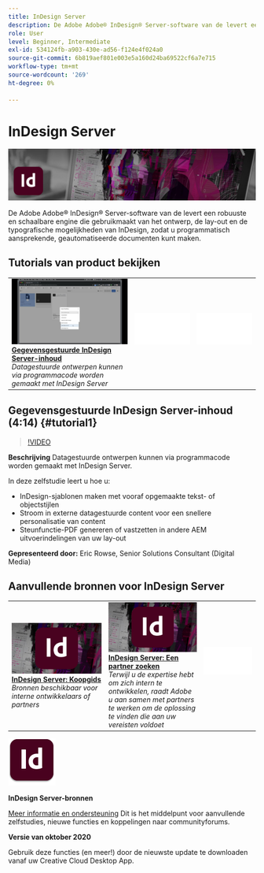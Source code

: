 ```yaml
---
title: InDesign Server
description: De Adobe Adobe® InDesign® Server-software van de levert een robuuste en schaalbare engine die gebruikmaakt van het ontwerp, de lay-out en de typografische mogelijkheden van InDesign, zodat u programmatisch aansprekende, geautomatiseerde documenten kunt maken
role: User
level: Beginner, Intermediate
exl-id: 534124fb-a903-430e-ad56-f124e4f024a0
source-git-commit: 6b819aef801e003e5a160d24ba69522cf6a7e715
workflow-type: tm+mt
source-wordcount: '269'
ht-degree: 0%

---
```


# InDesign Server

![Hoofdafbeelding van zelfstudie](../assets/InDesignServer.jpg)

De Adobe Adobe® InDesign® Server-software van de levert een robuuste en schaalbare engine die gebruikmaakt van het ontwerp, de lay-out en de typografische mogelijkheden van InDesign, zodat u programmatisch aansprekende, geautomatiseerde documenten kunt maken.

## Tutorials van product bekijken

<table style="table-layout:fixed">
<tr>
 <td>
   <a href="indesignserver.md#tutorial1">
      <img alt="Gegevensgestuurde InDesign Server-inhoud" src="../assets/dataDriven-InDesign-Server-Content.jpg" />
   </a>
    <div>
   <a href="indesignserver.md#tutorial1"><strong>Gegevensgestuurde InDesign Server-inhoud</strong></a>
    </div>
    <em>Datagestuurde ontwerpen kunnen via programmacode worden gemaakt met InDesign Server</em>
    <br>
  </td>
  <td>
    <img alt="Spacer" src="../assets/Whitespacer.png" />
    <div>
    <br>
  </td>
  <td>
    <img alt="Spacer" src="../assets/Whitespacer.png" />
    <div>
    <br>
  </td>
</tr>
</table>

## Gegevensgestuurde InDesign Server-inhoud (4:14) {#tutorial1}

>[!VIDEO](https://video.tv.adobe.com/v/326901?hidetitle=true)

**Beschrijving**
Datagestuurde ontwerpen kunnen via programmacode worden gemaakt met InDesign Server.

In deze zelfstudie leert u hoe u:
* InDesign-sjablonen maken met vooraf opgemaakte tekst- of objectstijlen
* Stroom in externe datagestuurde content voor een snellere personalisatie van content
* Steunfunctie-PDF genereren of vastzetten in andere AEM uitvoerindelingen van uw lay-out

**Gepresenteerd door:**
Eric Rowse, Senior Solutions Consultant (Digital Media)

## Aanvullende bronnen voor InDesign Server

<table>
<tr>
 <td>
   <a href="https://www.adobe.com/products/indesignserver/buying-guide.html">
      <img alt="InDesign Server: Koopgids" src="../assets/IDS_Thumbnail.jpg" />
   </a>
    <div>
   <a href="https://www.adobe.com/products/indesignserver/buying-guide.html"><strong>InDesign Server: Koopgids</strong></a>
    </div>
    <em>Bronnen beschikbaar voor interne ontwikkelaars of partners</em>
    <br>
  </td>
  <td>
   <a href="https://www.adobe.com/products/indesignserver/partner.html">
      <img alt="InDesign Server: Een partner zoeken" src="../assets/IDS_Thumbnail.jpg" />
   </a>
    <div>
   <a href="https://www.adobe.com/products/indesignserver/partner.html"><strong>InDesign Server: Een partner zoeken</strong></a>
    </div>
    <em>Terwijl u de expertise hebt om zich intern te ontwikkelen, raadt Adobe u aan samen met partners te werken om de oplossing te vinden die aan uw vereisten voldoet</em>
    <br>
  </td>
  <td>
    <img alt="Spacer" src="../assets/Whitespacer.png" />
    <div>
    <br>
  </td>
</tr>
</table>

![InDesign Server-logo](../assets/id_server_appicon_96.png)

**InDesign Server-bronnen**

[Meer informatie en ondersteuning](https://www.adobe.com/products/indesignserver.html) Dit is het middelpunt voor aanvullende zelfstudies, nieuwe functies en koppelingen naar communityforums.

**Versie van oktober 2020**

Gebruik deze functies (en meer!) door de nieuwste update te downloaden vanaf uw Creative Cloud Desktop App.
